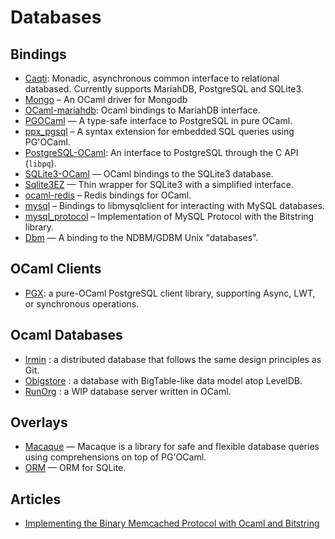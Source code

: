 # Databases

## Bindings

* [Caqti](https://github.com/paurkedal/ocaml-caqti): Monadic, asynchronous common interface to relational databased.
Currently supports MariahDB, PostgreSQL and SQLite3.
* [Mongo](https://massd.github.io/mongo/)  – An OCaml driver for Mongodb
* [OCaml-mariahdb](https://github.com/andrenth/ocaml-mariadb): Ocaml bindings to MariahDB interface.
* [PGOCaml](http://pgocaml.forge.ocamlcore.org/)  — A type-safe interface to PostgreSQL in pure OCaml.
* [ppx_pgsql](https://github.com/tizoc/ppx_pgsql)  – A syntax extension for embedded SQL queries using PG'OCaml.
* [PostgreSQL-OCaml](https://mmottl.github.io/postgresql-ocaml/): An interface to PostgreSQL through the C API (`libpq`).
* [SQLite3-OCaml](https://github.com/mmottl/sqlite3-ocaml/)  — OCaml bindings to the SQLite3 database.
* [Sqlite3EZ](https://mlin.github.io/ocaml-sqlite3EZ/)  — Thin wrapper for SQLite3 with a simplified interface.
* [ocaml-redis](https://github.com/0xffea/ocaml-redis)  – Redis bindings for OCaml.
* [mysql](http://ocaml-mysql.forge.ocamlcore.org/)  – Bindings to libmysqlclient for interacting with MySQL databases.
* [mysql_protocol](https://github.com/slegrand45/mysql_protocol)  – Implementation of MySQL Protocol with the Bitstring library.
* [Dbm](https://forge.ocamlcore.org/projects/camldbm/)  — A binding to the NDBM/GDBM Unix "databases".

## OCaml Clients

* [PGX](https://github.com/arenadotio/pgx): a pure-OCaml PostgreSQL client library, supporting Async, LWT, or synchronous operations.

## Ocaml Databases

* [Irmin](https://github.com/mirage/irmin) : a distributed database that follows the same design principles as Git.
* [Obigstore](http://obigstore.forge.ocamlcore.org/) : a database with BigTable-like data model atop LevelDB.
* [RunOrg](https://github.com/RunOrg/RunOrg) : a WIP database server written in OCaml.

## Overlays

* [Macaque](https://github.com/ocsigen/macaque)  — Macaque is a library for safe and flexible database queries using comprehensions on top of PG'OCaml.
* [ORM](https://github.com/mirage/orm/)  — ORM for SQLite.

## Articles

* [Implementing the Binary Memcached Protocol with Ocaml and Bitstring](http://andreas.github.io/2014/08/22/implementing-the-binary-memcached-protocol-with-ocaml-and-bitstring/)
